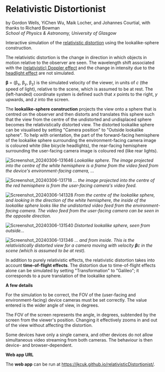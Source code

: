# Relativistic Distortionist
by Gordon Wells, YiChen Wu, Maik Locher, and Johannes Courtial, with thanks to Richard Bowman<br>
_School of Physics & Astronomy, University of Glasgow_

Interactive simulation of the <a href="https://en.wikipedia.org/wiki/Relativistic_aberration">relativistic distortion</a> using the lookalike-sphere construction.   

The relativistic distortion is the change in direction in which objects in motion relative to the observer are seen.  The wavelength shift associated with the <a href="https://en.wikipedia.org/wiki/Relativistic_Doppler_effect">(relativistic) Doppler effect</a> and the change in intensity due to the <a href="https://en.wikipedia.org/wiki/Relativistic_beaming">headlight effect</a> are not simulated.

**β** = (β<sub>x</sub>, β<sub>y</sub>, β<sub>z</sub>) is the simulated velocity of the viewer, in units of _c_ (the speed of light), relative to the scene, which is assumed to be at rest. The (left-handed) coordinate system is defined such that _x_ points to the right, _y_ upwards, and _z_ into the screen.

The **lookalike-sphere construction** projects the view onto a sphere that is centred on the observer and then distorts and translates this sphere such that the view from the centre of the undistorted and undisplaced sphere becomes the relativistically distorted view.  The distorted lookalike sphere can be visualised by setting "Camera position" to "Outside lookalike sphere".  To help with orientation, the part of the forward-facing hemisphere of the lookalike sphere surrounding the environment-facing camera image is coloured white (like bicycle headlights), the rear-facing hemisphere surrounding the user-facing camera image is coloured red (like rear lights).

![Screenshot_20240306-131646](https://github.com/jkcuk/relativisticDistortionist/assets/44874423/6314a32d-6635-42b2-a065-f46fff3f04a5)
_Lookalike sphere.  The image projected into the centre of the white hemisphere is a frame from the video feed from the device's environment-facing camera, ..._

![Screenshot_20240306-131718](https://github.com/jkcuk/relativisticDistortionist/assets/44874423/32a7e88c-b399-4b20-9332-d6408fceb9fa)
_... the image projected into the centre of the red hemisphere is from the user-facing camera's video feed._

![Screenshot_20240306-141328](https://github.com/jkcuk/relativisticDistortionist/assets/44874423/5c7a2869-d90b-4f3e-81a3-cef27f53248b)
_From the centre of the lookalike sphere, and looking in the direction of the white hemisphere, the inside of the lookalike sphere looks like the undistorted video feed from the environment-facing camera.  The video feed from the user-facing camera can be seen in the opposite direction._

![Screenshot_20240306-131540](https://github.com/jkcuk/relativisticDistortionist/assets/44874423/812d7c95-85fe-4a5f-92ea-51b553dc1753)
_Distorted lookalike sphere, seen from outside..._

![Screenshot_20240306-131346](https://github.com/jkcuk/relativisticDistortionist/assets/44874423/588a7336-826a-4a67-8030-d98c8618a422)
_... and from inside.  This is the relativistically distorted view for a camera moving with velocity **β**_c_ in the scene (which is assumed to be at rest)._

In addition to purely relativistic effects, the relativistic distortion takes into account **time-of-flight effects**.  The distortion due to time-of-flight effects alone can be simulated by setting "Transformation" to "Galileo"; it corresponds to a pure translation of the lookalike sphere.

**A few details**

For the simulation to be correct, the FOV of the (user-facing and environment-facing) device cameras must be set correctly. The value entered is the wider angle of view, in degrees.

The FOV of the screen represents the angle, in degrees, subtended by the screen from the viewer's position.  Changing it effectively zooms in and out of the view without affecting the distortion.

Some devices have only a single camera, and other devices do not allow simultaneous video streaming from both cameras.  The behaviour is then device- and browser-dependent.

**Web app URL**

The **web app** can be run at <href url="https://jkcuk.github.io/relativisticDistortionist/">https://jkcuk.github.io/relativisticDistortionist/</href>.
